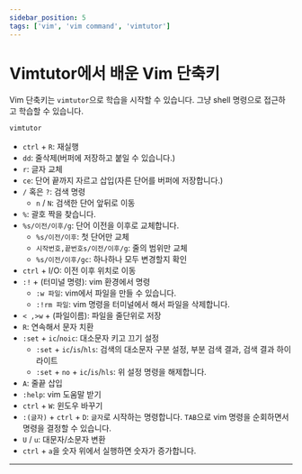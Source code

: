 ```yaml
---
sidebar_position: 5
tags: ['vim', 'vim command', 'vimtutor']
---
```


# Vimtutor에서 배운 Vim 단축키

Vim 단축키는 `vimtutor`으로 학습을 시작할 수 있습니다. 그냥 shell 명령으로 접근하고 학습할 수 있습니다.

```sh
vimtutor
```

- `ctrl` + `R`: 재실행
- `dd`: 줄삭제(버퍼에 저장하고 붙일 수 있습니다.)
- `r`: 글자 교체
- `ce`: 단어 끝까지 자르고 삽입(자른 단어를 버퍼에 저장합니다.)
- `/` 혹은 `?`: 검색 명령
  - `n` / `N`: 검색한 단어 앞뒤로 이동
- `%`: 괄호 짝을 찾습니다.
- `%s/이전/이후/g`: 단어 이전을 이후로 교체합니다.
  - `%s/이전/이후`: 첫 단어만 교체
  - `시작번호,끝번호s/이전/이후/g`: 줄의 범위만 교체
  - `%s/이전/이후/gc`: 하나하나 모두 변경할지 확인
- `ctrl` + I/O: 이전 이후 위치로 이동
- `:!` + (터미널 명령): vim 환경에서 명령
  - `:w 파일`: vim에서 파일을 만들 수 있습니다.
  - `:!rm 파일`: vim 명령을 터미널에서 해서 파일을 삭제합니다.
- `< ,>w` + (파일이름): 파일을 줄단위로 저장
- `R`: 연속해서 문자 치환
- `:set` + `ic`/`noic`: 대소문자 키고 끄기 설정
  - `:set` + `ic`/`is`/`hls`: 검색의 대소문자 구분 설정, 부분 검색 결과, 검색 결과 하이라이트
  - `:set` + `no` + `ic`/`is`/`hls`: 위 설정 명령을 해제합니다.
- `A`: 줄끝 삽입
- `:help`: vim 도움말 받기
- `ctrl` + `W`: 윈도우 바꾸기
- `:(글자)` + `ctrl` + `D`: `글자`로 시작하는 명령합니다. `TAB`으로 vim 명령을 순회하면서 명령을 결정할 수 있습니다.
- `U` / `u`: 대문자/소문자 변환
- `ctrl` + `a`을 숫자 위에서 실행하면 숫자가 증가합니다.

---
